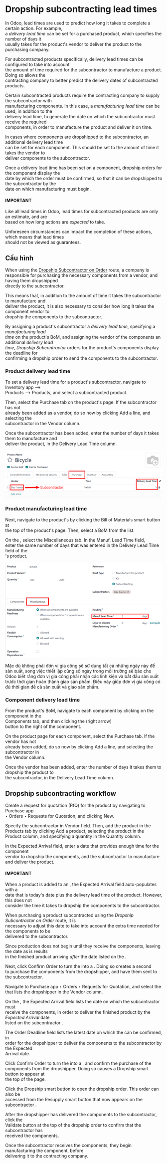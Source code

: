 # Dropship subcontracting lead times

In Odoo, lead times are used to predict how long it takes to complete a certain action. For example,\
a _delivery lead time_ can be set for a purchased product, which specifies the number of days it\
usually takes for the product's vendor to deliver the product to the purchasing company.

For subcontracted products specifically, delivery lead times can be configured to take into account\
the amount of time required for the subcontractor to manufacture a product. Doing so allows the\
contracting company to better predict the delivery dates of subcontracted products.

Certain subcontracted products require the contracting company to supply the subcontractor with\
manufacturing components. In this case, a _manufacturing lead time_ can be used, in addition to the\
delivery lead time, to generate the date on which the subcontractor must receive the required\
components, in order to manufacture the product and deliver it on time.

In cases where components are dropshipped to the subcontractor, an additional delivery lead time\
can be set for each component. This should be set to the amount of time it takes the vendor to\
deliver components to the subcontractor.

Once a delivery lead time has been set on a component, dropship orders for the component display the\
date by which the order must be confirmed, so that it can be dropshipped to the subcontractor by the\
date on which manufacturing must begin.

#### IMPORTANT

Like all lead times in Odoo, lead times for subcontracted products are only an estimate, and are\
based on how long actions are _expected_ to take.

Unforeseen circumstances can impact the completion of these actions, which means that lead times\
should not be viewed as guarantees.

## Cấu hình

When using the [Dropship Subcontractor on Order](subcontracting_dropship.md) route, a company is\
responsible for purchasing the necessary components from a vendor, and having them dropshipped\
directly to the subcontractor.

This means that, in addition to the amount of time it takes the subcontractor to manufacture and\
deliver the product, it is also necessary to consider how long it takes the component vendor to\
dropship the components to the subcontractor.

By assigning a product's subcontractor a _delivery lead time_, specifying a _manufacturing lead_\
_time_ on the product's BoM, and assigning the vendor of the components an additional _delivery lead_\
_time_, _Dropship Subcontractor_ orders for the product's components display the deadline for\
confirming a dropship order to send the components to the subcontractor.

### Product delivery lead time

To set a delivery lead time for a product's subcontractor, navigate to Inventory app -->\
Products --> Products, and select a subcontracted product.

Then, select the Purchase tab on the product's page. If the subcontractor has not\
already been added as a vendor, do so now by clicking Add a line, and selecting the\
subcontractor in the Vendor column.

Once the subcontractor has been added, enter the number of days it takes them to manufacture and\
deliver the product, in the Delivery Lead Time column.

![The Delivery Lead Time field for a subcontractor, on the Purchase tab of a product page.](../../../../_images/delivery-lead-time1.png)

### Product manufacturing lead time

Next, navigate to the product's by clicking the Bill of Materials smart button at\
the top of the product's page. Then, select a BoM from the list.

On the , select the Miscellaneous tab. In the Manuf. Lead Time field,\
enter the same number of days that was entered in the Delivery Lead Time field of the\
's product.

![The Manuf. Lead Time field on a product's BoM.](../../../../_images/manufacturing-lead-time.png)

Mặc dù không phải đơn vị gia công sẽ sử dụng tất cả những ngày này để sản xuất, song việc thiết lập cùng số ngày trong mỗi trường sẽ báo cho Odoo biết rằng đơn vị gia công phải nhận các linh kiện và bắt đầu sản xuất trước thời gian hoàn thành giao sản phẩm. Điều này giúp đơn vị gia công có đủ thời gian để cả sản xuất và giao sản phẩm.

### Component delivery lead time

From the product's BoM, navigate to each component by clicking on the component in the\
Components tab, and then clicking the (right arrow)\
button to the right of the component.

On the product page for each component, select the Purchase tab. If the vendor has not\
already been added, do so now by clicking Add a line, and selecting the subcontractor in\
the Vendor column.

Once the vendor has been added, enter the number of days it takes them to dropship the product to\
the subcontractor, in the Delivery Lead Time column.

## Dropship subcontracting workflow

Create a request for quotation (RfQ) for the product by navigating to Purchase app\
‣ Orders ‣ Requests for Quotation, and clicking New.

Specify the subcontractor in Vendor field. Then, add the product in the\
Products tab by clicking Add a product, selecting the product in the\
Product column, and specifying a quantity in the Quantity column.

In the Expected Arrival field, enter a date that provides enough time for the component\
vendor to dropship the components, and the subcontractor to manufacture and deliver the product.

#### IMPORTANT

When a product is added to an , the Expected Arrival field auto-populates with a\
date that is today's date plus the delivery lead time of the product. However, this does not\
consider the time it takes to dropship the components to the subcontractor.

When purchasing a product subcontracted using the _Dropship Subcontractor on Order_ route, it is\
necessary to adjust this date to take into account the extra time needed for the components to be\
delivered to the subcontractor.

Since production does not begin until they receive the components, leaving the date as is results\
in the finished product arriving _after_ the date listed on the .

Next, click Confirm Order to turn the into a . Doing so creates a second\
to purchase the components from the dropshipper, and have them sent to the subcontractor.

Navigate to Purchase app ‣ Orders ‣ Requests for Quotation, and select the\
that lists the dropshipper in the Vendor column.

On the , the Expected Arrival field lists the date on which the subcontractor must\
receive the components, in order to deliver the finished product by the _Expected Arrival_ date\
listed on the subcontractor .

The Order Deadline field lists the latest date on which the can be confirmed, in\
order for the dropshipper to deliver the components to the subcontractor by the Expected\
Arrival date.

Click Confirm Order to turn the into a , and confirm the purchase of the\
components from the dropshipper. Doing so causes a Dropship smart button to appear at\
the top of the page.

Click the Dropship smart button to open the dropship order. This order can also be\
accessed from the Resupply smart button that now appears on the subcontractor .

After the dropshipper has delivered the components to the subcontractor, click the\
Validate button at the top of the dropship order to confirm that the subcontractor has\
received the components.

Once the subcontractor receives the components, they begin manufacturing the component, before\
delivering it to the contracting company.
